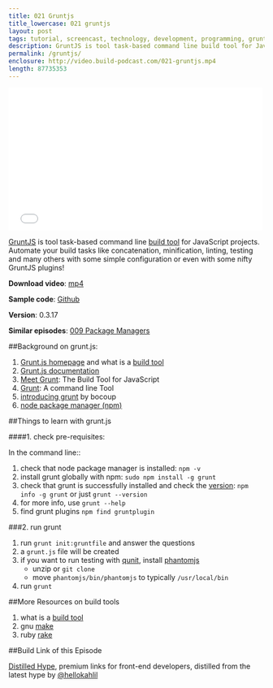 ```yaml
---
title: 021 Gruntjs
title_lowercase: 021 gruntjs
layout: post
tags: tutorial, screencast, technology, development, programming, grunts, build, automation, javascript, npm, plugins, concat, minify, clean
description: GruntJS is tool task-based command line build tool for JavaScript projects. Automate your build tasks like concatenation, minification, linting, testing and many others with some simple configuration or even with some nifty GruntJS plugins!
permalink: /gruntjs/
enclosure: http://video.build-podcast.com/021-gruntjs.mp4
length: 87735353
---
```


<div id="video"><iframe src="//player.vimeo.com/video/53122660" width="500" height="281" frameborder="0" webkitallowfullscreen mozallowfullscreen allowfullscreen></iframe></div>

[GruntJS](http://gruntjs.com/) is tool task-based command line [build tool](http://en.wikipedia.org/wiki/Build_automation) for JavaScript projects. Automate your build tasks like concatenation, minification, linting, testing and many others with some simple configuration or even with some nifty GruntJS plugins!

<p><strong>Download video</strong>: <a href="http://video.build-podcast.com/021-gruntjs.mp4" download="build-podcast-021-gruntjs.mp4">mp4</a></p>

**Sample code**: [Github](https://github.com/sayanee/build-podcast/tree/master/021-gruntjs)

**Version**: 0.3.17

**Similar episodes**: [009 Package Managers](/package-managers)

##Background on grunt.js:

1. [Grunt.js homepage](http://gruntjs.com/) and what is a [build tool](http://en.wikipedia.org/wiki/Build_automation)
1. [Grunt.js documentation](https://github.com/gruntjs/grunt/blob/master/docs/toc.md)
1. [Meet Grunt](http://net.tutsplus.com/tutorials/javascript-ajax/meeting-grunt-the-build-tool-for-javascript/): The Build Tool for JavaScript
1. [Grunt](http://javascriptplayground.com/blog/2012/04/grunt-js-command-line-tutorial): A command line Tool
1. [introducing grunt](http://weblog.bocoup.com/introducing-grunt/) by bocoup
1. [node package manager (npm)](https://npmjs.org/)

##Things to learn with grunt.js

####1. check pre-requisites:

In the command line::

1. check that node package manager is installed: `npm -v`
2. install grunt globally with npm: `sudo npm install -g grunt`
3. check that grunt is successfully installed and check the [version](https://github.com/gruntjs/grunt#release-history): `npm info -g grunt` or just `grunt --version`
4. for more info, use `grunt --help`
5. find grunt plugins `npm find gruntplugin`

###2.  run grunt
1. run `grunt init:gruntfile` and answer the questions
2. a `grunt.js` file will be created
3. if you want to run testing with [qunit](http://qunitjs.com/), install [phantomjs](http://phantomjs.org/download.html)
    - unzip or `git clone`
    - move `phantomjs/bin/phantomjs` to typically `/usr/local/bin`
4. run `grunt`


##More Resources on build tools
1. what is a [build tool](http://en.wikipedia.org/wiki/Build_automation)
1. gnu [make](http://www.gnu.org/software/make/)
2. ruby [rake](http://rake.rubyforge.org/)

##Build Link of this Episode

[Distilled Hype](http://distilledhype.com/), premium links for front-end developers, distilled from the latest hype by [@hellokahlil](http://twitter.com/hellokahlil)
